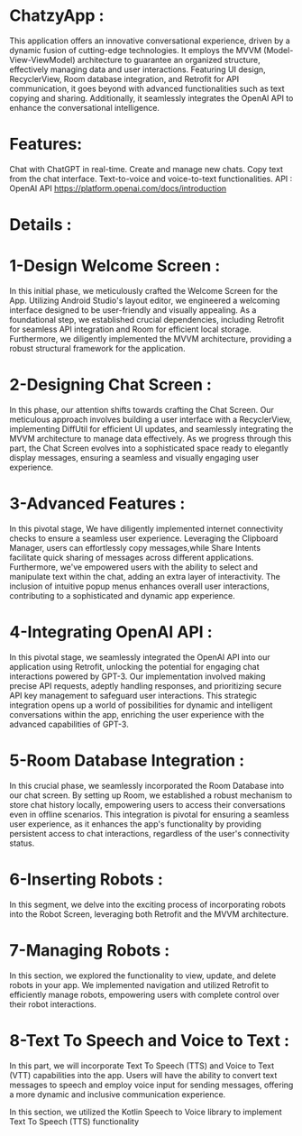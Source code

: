 # ChatzyApp :
This application offers an innovative conversational experience, driven by a dynamic fusion of cutting-edge technologies. It employs the MVVM (Model-View-ViewModel) architecture to guarantee an organized structure,
effectively managing data and user interactions. Featuring UI design, RecyclerView, Room database integration, and Retrofit for API communication, it goes beyond with advanced functionalities such as text copying 
and sharing. Additionally, it seamlessly integrates the OpenAI API to enhance the conversational intelligence.

# Features:

Chat with ChatGPT in real-time.
Create and manage new chats.
Copy text from the chat interface.
Text-to-voice and voice-to-text functionalities.
API : OpenAI API https://platform.openai.com/docs/introduction

# Details :

# 1-Design Welcome Screen :

In this initial phase, we meticulously crafted the Welcome Screen for the App. Utilizing Android Studio's layout editor, we engineered a welcoming interface designed to be user-friendly and visually appealing. 
As a foundational step, we established crucial dependencies, including Retrofit for seamless API integration and Room for efficient local storage. Furthermore, we diligently implemented the MVVM architecture,
providing a robust structural framework for the application.

# 2-Designing Chat Screen :

In this phase, our attention shifts towards crafting the Chat Screen. Our meticulous approach involves building a user interface with a RecyclerView, implementing DiffUtil for efficient UI updates, and seamlessly
integrating the MVVM architecture to manage data effectively. As we progress through this part, the Chat Screen evolves into a sophisticated space ready to elegantly display messages, ensuring a seamless and 
visually engaging user experience.

# 3-Advanced Features :

In this pivotal stage, We have diligently implemented internet connectivity checks to ensure a seamless user experience. Leveraging the Clipboard Manager, users can effortlessly copy messages,while Share Intents 
facilitate quick sharing of messages across different applications. Furthermore, we've empowered users with the ability to select and manipulate text within the chat, adding an extra layer of interactivity. 
The inclusion of intuitive popup menus enhances overall user interactions, contributing to a sophisticated and dynamic app experience.

# 4-Integrating OpenAI API :

In this pivotal stage, we seamlessly integrated the OpenAI API into our application using Retrofit, unlocking the potential for engaging chat interactions powered by GPT-3. Our implementation involved making 
precise API requests, adeptly handling responses, and prioritizing secure API key management to safeguard user interactions. This strategic integration opens up a world of possibilities for dynamic and intelligent
conversations within the app, enriching the user experience with the advanced capabilities of GPT-3.

# 5-Room Database Integration :

In this crucial phase, we seamlessly incorporated the Room Database into our chat screen. By setting up Room, we established a robust mechanism to store chat history locally, empowering users to access their conversations even in offline scenarios. This integration is pivotal for ensuring a seamless user experience, as it enhances the app's functionality by providing persistent access to chat interactions, regardless of the user's connectivity status.

# 6-Inserting Robots : 

In this segment, we delve into the exciting process of incorporating robots into the Robot Screen, leveraging both Retrofit and the MVVM architecture.

# 7-Managing Robots :

In this section, we explored the functionality to view, update, and delete robots in your app. We implemented navigation and utilized Retrofit to efficiently manage robots, empowering users with complete control over their robot interactions.

# 8-Text To Speech and Voice to Text : 

In this part, we will incorporate Text To Speech (TTS) and Voice to Text (VTT) capabilities into the app. Users will have the ability to convert text messages to speech and employ voice input for sending messages, offering a more dynamic and inclusive communication experience.

In this section, we utilized the Kotlin Speech to Voice library to implement Text To Speech (TTS) functionality 






